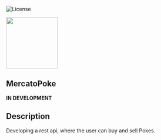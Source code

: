 
<p align=" " id="license">  
   <img alt="License" src="https://img.shields.io/badge/license-MIT-brightgreen">
   <a href="https://github.com/tgmarinho/README-ecoleta/stargazers">
  </a> 
</p>
 <img src="https://media1.giphy.com/media/smzfl3E7a4iHK/giphy.gif?cid=ecf05e47vkc3q1qxhlrad6i8wti4er602lai8rp8u5t59gm3&rid=giphy.gif&ct=g" width="140">

## MercatoPoke

**IN DEVELOPMENT**

## Description
Developing a rest api, where the user can buy and sell Pokes.



  
